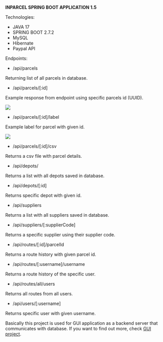  **INPARCEL SPRING BOOT APPLICATION 1.5** 

Technologies: 
- JAVA 17
- SPRING BOOT 2.7.2
- MySQL
- Hibernate
- Paypal API


Endpoints:

- /api/parcels

Returning list of all parcels in database.


- /api/parcels/[:id]

Example response from endpoint using specific parcels id (UUID). 

![](Desktop/warehouse-web-app/z_img/parcels/parcel.png)


- /api/parcels/[:id]/label

Example label for parcel with given id.

![](Desktop/warehouse-web-app/z_img/parcels/parcel_label.png)

- /api/parcels/[:id]/csv

Returns a csv file with parcel details.

- /api/depots/

Returns a list with all depots saved in database.

- /api/depots/[:id]

Returns specific depot with given id.

- /api/suppliers

Returns a list with all suppliers saved in database.

- /api/suppliers/[:supplierCode]

Returns a specific supplier using their supplier code.

- /api/routes/[:id]/parcelId

Returns a route history with given parcel id.

- /api/routes/[:username]/username

Returns a route history of the specific user.

- /api/routes/all/users

Returns all routes from all users.

- /api/users/[:username]

Returns specific user with given username.

Basically this project is used for GUI application as a backend server that communicates with database. 
If you want to find out more, check [GUI project](https://gitlab.com/sebastiansoja/warehouse-web-app-fr).

